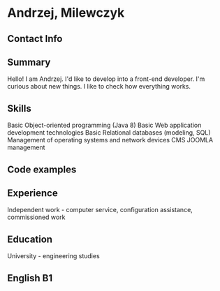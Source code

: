 # Andrzej, Milewczyk 
## Contact Info 
## Summary 
Hello! I am Andrzej. I'd like to develop into a front-end developer.
I'm curious about new things. I like to check how everything works.
## Skills
Basic Object-oriented programming (Java 8)
Basic Web application development technologies
Basic Relational databases (modeling, SQL)
Management of operating systems and network devices
CMS JOOMLA management
## Code examples 

## Experience 
Independent work - computer service, configuration assistance, commissioned work
## Education 
University - engineering studies
## English B1







